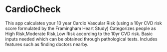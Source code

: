 # CardioCheck
This app calculates your 10 year Cardio Vascular Risk  (using a 10yr CVD risk score formulated by the Framingham Heart Study)
Categorizes people as High Risk,Moderate Risk,Low Risk according to the 10yr CVD risk.
Basic inputs needed which can be obtained through pathological tests.
Includes features such as finding doctors nearby.
